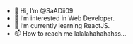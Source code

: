 - 👋 Hi, I’m @SaADii09
- 👀 I’m interested in Web Developer.
- 🌱 I’m currently learning ReactJS.
- 📫 How to reach me lalalahahahahss...

<!---
SaADii09/SaADii09 is a ✨ special ✨ repository because its `README.md` (this file) appears on your GitHub profile.
You can click the Preview link to take a look at your changes.
--->
